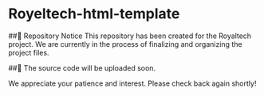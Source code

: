 # Royeltech-html-template

##📂 Repository Notice
This repository has been created for the Royaltech project.
We are currently in the process of finalizing and organizing the project files.

##📝 The source code will be uploaded soon.

We appreciate your patience and interest. Please check back again shortly!
